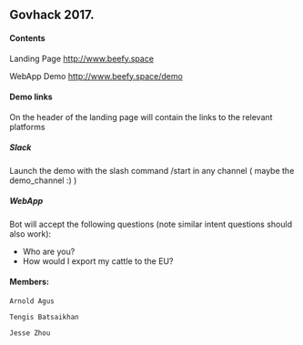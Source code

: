 ## Govhack 2017.

#### Contents

Landing Page
http://www.beefy.space

WebApp Demo
http://www.beefy.space/demo

#### Demo links 

On the header of the landing page will contain the links to the relevant platforms


##### Slack 

Launch the demo with the slash command /start in any channel ( maybe the demo_channel :) )

##### WebApp

Bot will accept the following questions (note similar intent questions should also work):

* Who are you?
* How would I export my cattle to the EU?

#### Members:
```
Arnold Agus

Tengis Batsaikhan

Jesse Zhou
```